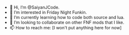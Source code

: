 - 👋 Hi, I’m @SaiyanJCode.
- 👀 I’m interested in Friday Night Funkin.
- 🌱 I’m currently learning how to code both source and lua.
- 💞️ I’m looking to collaborate on other FNF mods that I like.
- 📫 How to reach me: [I won't put anything here for now]

<!---
SaiyanJCode/SaiyanJCode is a ✨ special ✨ repository because its `README.md` (this file) appears on your GitHub profile.
You can click the Preview link to take a look at your changes.
--->
